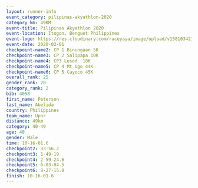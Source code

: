 ```yaml
--- 
layout: runner-info 
event_category: pilipinas-akyathlon-2020 
category_km: 49KM 
event-title: Pilipinas Akyathlon 2020 
event-location: Itogon, Benguet Philippines 
event-logo: https://res.cloudinary.com/raceyaya/image/upload/v1581034212/logo/ph-akyathlon_ldmu3f.png 
event-date: 2020-02-01 
checkpoint-name2: CP 1 Binungaan 5K 
checkpoint-name3: CP 2 Salipapa 10K 
checkpoint-name4: CP3 Lusod  18K 
checkpoint-name5: CP 4 Mt Ugo 44K 
checkpoint-name6: CP 5 Cayoco 45K 
overall_rank: 25
gender_rank: 20
category_rank: 2
bib: 4058
first_name: Peterson
last_name: Abelida
country: Philippines
team_name: Upnr
distance: 49km
category: 40-49
age: 48
gender: Male
time: 10-16-01.6
checkpoint2: 33-56.2
checkpoint3: 1-49-19
checkpoint4: 2-59-24.6
checkpoint5: 6-03-04.5
checkpoint6: 8-27-15.0
finish: 10-16-01.6
--- 
```

